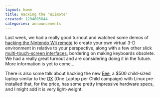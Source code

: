 ```yaml
---
layout: home
title: Hacking the "Wiimote"
created: 1204605644
categories: announcements
---
```

Last week, we had a really good turnout and watched some demos of <a href="http://www.usmechatronics.com/usmgarage/WiiBot.html">hacking the Nintendo Wii remote</a> to create your own virtual 3-D environment in relative to your perspective, along with a few other slick <a href="http://www.ted.com/index.php/talks/view/id/65" target="_blank">multi-touch-screen interfaces</a>, bordering on making keyboards obsolete. We had a really great turnout and are considering doing it in the future. More information is yet to come...
<!--break-->
There is also some talk about hacking the new <a href="http://en.wikipedia.org/wiki/ASUS_Eee_PCEEE" title="ASUS Eee PC - Wikipedia, the free encyclopedia" target="_blank">Eee</a>, a $500 child-sized laptop similar to the <a href="http://laptop.org/laptop/" title="One Laptop per Child">OX</a> (One Laptop per Child campaign) with Linux pre-installed that, for the price, has some pretty impressive hardware specs, and I might add it is very light-weight.
